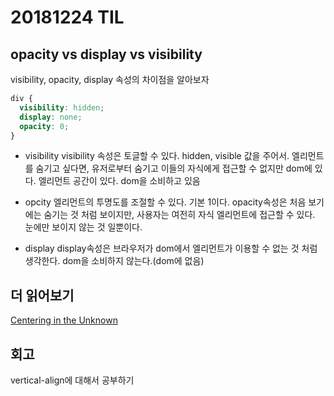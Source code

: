 # 20181224 TIL

## opacity vs display vs visibility

visibility, opacity, display 속성의 차이점을 알아보자

```css
div {
  visibility: hidden;
  display: none;
  opacity: 0;
}
```

- visibility
  visibility 속성은 토글할 수 있다. hidden, visible 값을 주어서.
  엘리먼트를 숨기고 싶다면, 유저로부터 숨기고 이들의 자식에게 접근할 수 없지만 dom에 있다. 엘리먼트 공간이 있다. dom을 소비하고 있음

- opcity
  엘리먼트의 투명도를 조절할 수 있다. 기본 1이다.
  opacity속성은 처음 보기에는 숨기는 것 처럼 보이지만, 사용자는 여전히 자식 엘리먼트에 접근할 수 있다. 눈에만 보이지 않는 것 일뿐이다.

- display
  display속성은 브라우저가 dom에서 엘리먼트가 이용할 수 없는 것 처럼 생각한다. dom을 소비하지 않는다.(dom에 없음)

## 더 읽어보기

[Centering in the Unknown](https://css-tricks.com/centering-in-the-unknown/)

## 회고

vertical-align에 대해서 공부하기
